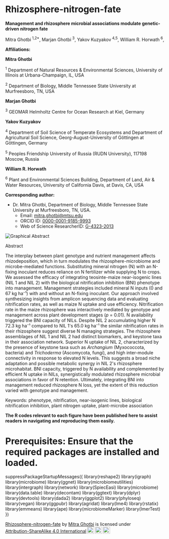 # Rhizosphere-nitrogen-fate

**Management and rhizosphere microbial associations modulate genetic-driven nitrogen fate**

Mitra Ghotbi<sup> 1,2*</sup>, Marjan Ghotbi<sup> 3</sup>, Yakov Kuzyakov<sup> 4,5</sup>, William R. Horwath<sup> 6</sup>,

**Affiliations:**

**Mitra Ghotbi**

<sup>1</sup> Department of Natural Resources & Environmental Sciences, University of Illinois at Urbana-Champaign, IL, USA

<sup>2</sup> Department of Biology, Middle Tennessee State University at Murfreesboro, TN, USA


**Marjan Ghotbi**

<sup>3</sup> GEOMAR Helmholtz Centre for Ocean Research at Kiel, Germany


**Yakov Kuzyakov**

<sup>4</sup> Department of Soil Science of Temperate Ecosystems and Department of Agricultural Soil Science, Georg-August-University of Göttingen at Göttingen, Germany


<sup>5</sup> Peoples Friendship University of Russia (RUDN University), 117198 Moscow, Russia

**William R. Horwath**

<sup>6</sup> Plant and Environmental Sciences Building, Department of Land, Air & Water Resources, University of California Davis, at Davis, CA, USA


**Corresponding author:**
- Dr. Mitra Ghotbi, Department of Biology, Middle Tennessee State University at Murfreesboro, TN, USA.
  - Email: mitra.ghotbi@mtsu.edu
  - ORCID ID: [0000-0001-9185-9993](https://orcid.org/0000-0001-9185-9993)
  - Web of Science ResearcherID: [G-4323-2013](https://publons.com/researcher/G-4323-2013/)



![Graphical Abstract](https://github.com/mghotbi/Rhizosphere-Nitrogen-Fate/blob/Rhizosphere-nitrogen-fate/GA.3.24.png)



Abstract

The interplay between plant genotype and nutrient management affects rhizodeposition, which in turn modulates the rhizosphere-microbiome and microbe-mediated functions. Substituting mineral nitrogen (N) with an N-fixing inoculant reduces reliance on N fertilizer while supplying N to crops. We assessed the efficacy of integrating teosinte-maize near-isogenic lines (NIL 1 and NIL 2) with the biological nitrification inhibition (BNI) phenotype into management. Management strategies included mineral N inputs (0 and 67 kg ha⁻¹) with and without an N-fixing inoculant. Our approach involved synthesizing insights from amplicon sequencing data and evaluating nitrification rates, as well as maize N uptake and use efficiency. Nitrification rate in the maize rhizosphere was interactively mediated by genotype and management across plant development stages (_p_ = 0.01). N availability triggered the BNI capacity of NILs. Despite NIL 2 accumulating higher N 72.3 kg ha⁻¹ compared to NIL 1's 65.0 kg ha⁻¹ the similar nitrification rates in their rhizosphere suggest diverse N managing strategies. The rhizosphere assemblages of NIL 1 and NIL 2 had distinct biomarkers, and keystone taxa in their association network. Superior N uptake of NIL 2, characterized by the presence of keystone taxa such as _Archangium_ (Myxococcota, bacteria) and _Trichoderma_ (Ascomycota, fungi), and high inter-module connectivity in response to elevated N levels. This suggests a broad niche adaptation and possible metabolic synergy in NIL 2's rhizosphere microhabitat. BNI capacity, triggered by N availability and complemented by efficient N uptake in NILs, synergistically modulated rhizosphere microbial associations in favor of N retention. Ultimately, integrating BNI into management reduced rhizosphere N loss, yet the extent of this reduction varied with genotype and management. 

Keywords: phenotype, nitrification, near-isogenic lines, biological nitrification inhibition, plant nitrogen uptake, plant-microbe association




**The R codes relevant to each figure have been published here to assist readers in navigating and reproducing them easily.**



# Prerequisites: Ensure that the required packages are installed and loaded.

suppressPackageStartupMessages({
  library(reshape2)
  library(igraph)
  library(microbiome)
  library(ggnet)
  library(microbiomeutilities)
  library(intergraph)
  library(network)
  library(SpiecEasi)
  library(microbiome)
  library(data.table)
  library(decontam)
  library(ggtext)
  library(dplyr)
  library(devtools)
  library(dada2)
  library(ggplot2)
  library(phyloseq)
  library(vegan)
  library(ggpubr)
  library(agridat)
  library(lme4)
  library(rstatix)
  library(emmeans)
  library(ape)
  library(microbiomeMarker)
  library(lmerTest)
})


<p xmlns:cc="http://creativecommons.org/ns#" xmlns:dct="http://purl.org/dc/terms/"><a property="dct:title" rel="cc:attributionURL" href="https://github.com/mghotbi/Rhizosphere-Nitrogen-Fate">Rhizosphere-nitrogen-fate</a> by <a rel="cc:attributionURL dct:creator" property="cc:attributionName" href="https://www.linkedin.com/in/mitra-ghotbi-78b34030/">Mitra Ghotbi</a> is licensed under <a href="http://creativecommons.org/licenses/by-sa/4.0/?ref=chooser-v1" target="_blank" rel="license noopener noreferrer" style="display:inline-block;">Attribution-ShareAlike 4.0 International<img style="height:22px!important;margin-left:3px;vertical-align:text-bottom;" src="https://mirrors.creativecommons.org/presskit/icons/cc.svg?ref=chooser-v1"><img style="height:22px!important;margin-left:3px;vertical-align:text-bottom;" src="https://mirrors.creativecommons.org/presskit/icons/by.svg?ref=chooser-v1"><img style="height:22px!important;margin-left:3px;vertical-align:text-bottom;" src="https://mirrors.creativecommons.org/presskit/icons/sa.svg?ref=chooser-v1"></a></p>
